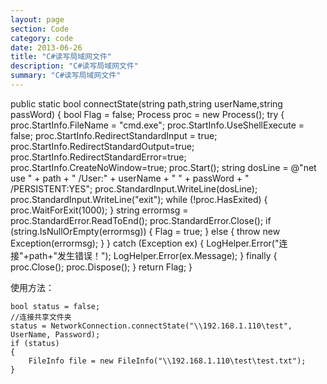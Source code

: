 ```yaml
---
layout: page
section: Code
category: code
date: 2013-06-26
title: "C#读写局域网文件"
description: "C#读写局域网文件"
summary: "C#读写局域网文件"
---
```

 
<label></label>
    public static bool connectState(string path,string userName,string passWord)
    {
        bool Flag = false;
        Process proc = new Process();
        try
        {
            proc.StartInfo.FileName = "cmd.exe";
            proc.StartInfo.UseShellExecute = false;
            proc.StartInfo.RedirectStandardInput = true;
            proc.StartInfo.RedirectStandardOutput=true;
            proc.StartInfo.RedirectStandardError=true;
            proc.StartInfo.CreateNoWindow=true;
            proc.Start();
            string dosLine = @"net use " + path + " /User:" + userName + " " + passWord + " /PERSISTENT:YES";
            proc.StandardInput.WriteLine(dosLine);
            proc.StandardInput.WriteLine("exit");
            while (!proc.HasExited)
            {
                proc.WaitForExit(1000);
            }
            string errormsg = proc.StandardError.ReadToEnd();
            proc.StandardError.Close();
            if (string.IsNullOrEmpty(errormsg))
            {
                Flag = true;
            }
            else
            {
                throw new Exception(errormsg);
            }
        }
        catch (Exception ex)
        {
            LogHelper.Error("连接"+path+"发生错误！");
            LogHelper.Error(ex.Message);
        }
        finally
        {
            proc.Close();
            proc.Dispose();
        }
        return Flag;
    }

使用方法：

    bool status = false;
    //连接共享文件夹
    status = NetworkConnection.connectState("\\192.168.1.110\test", UserName, Password);
    if (status)
    {
        FileInfo file = new FileInfo("\\192.168.1.110\test\test.txt");
    }